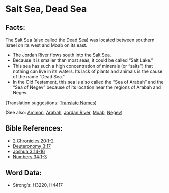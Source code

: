 # Salt Sea, Dead Sea

## Facts:

The Salt Sea (also called the Dead Sea) was located between southern Israel on its west and Moab on its east.

* The Jordan River flows south into the Salt Sea.
* Because it is smaller than most seas, it could be called “Salt Lake.”
* This sea has such a high concentration of minerals (or “salts”) that nothing can live in its waters. Its lack of plants and animals is the cause of the name “Dead Sea.”
* In the Old Testament, this sea is also called the “Sea of Arabah” and the “Sea of Negev” because of its location near the regions of Arabah and Negev.

(Translation suggestions: [Translate Names](../../translate/translate-names))

(See also: [Ammon](../names/ammon.md), [Arabah](../names/arabah.md), [Jordan River](../names/jordanriver.md), [Moab](../names/moab.md), [Negev](../names/negev.md))

## Bible References:

* [2 Chronicles 20:1-2](rc://en/tn/help/2ch/20/01)
* [Deuteronomy 3:17](rc://en/tn/help/deu/03/17)
* [Joshua 3:14-16](rc://en/tn/help/jos/03/14)
* [Numbers 34:1-3](rc://en/tn/help/num/34/01)

## Word Data:

* Strong’s: H3220, H4417

